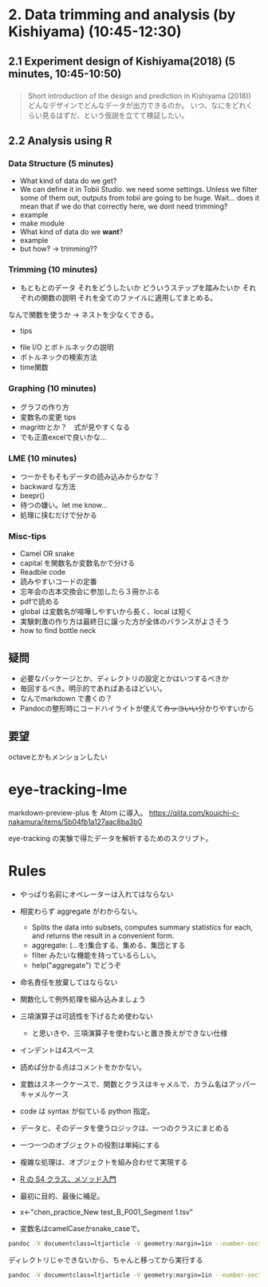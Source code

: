 
# 2. Data trimming and analysis (by Kishiyama) (10:45-12:30)

## 2.1 Experiment design of Kishiyama(2018) (5 minutes, 10:45-10:50)

### 
### 
### 


> Short introduction of the design and prediction in Kishiyama (2018))
どんなデザインでどんなデータが出力できるのか。
いつ、なにをどれくらい見るはずだ、という仮説を立てて検証したい。

## 2.2 Analysis using R

### Data Structure (5 minutes)
- What kind of data do we get?
- We can define it in Tobii Studio. we need some settings. Unless we filter some of them out, outputs from tobii are going to be huge. Wait... does it mean that if we do that correctly here, we dont need trimming?
- example
- make module
- What kind of data do we **want**?
- example
- but how? -> trimming??
### Trimming (10 minutes)
- もともとのデータ
それをどうしたいか
どういうステップを踏みたいか
それぞれの関数の説明
それを全てのファイルに適用してまとめる。

なんで関数を使うか
-> ネストを少なくできる。

- tips
* file I/O とボトルネックの説明
* ボトルネックの検索方法
* time関数

### Graphing (10 minutes)
- グラフの作り方
- 変数名の変更 tips
- magrittrとか？　式が見やすくなる
- でも正直excelで良いかな...
### LME (10 minutes)
- つーかそもそもデータの読み込みからかな？
- backward な方法
- beepr()
- 待つの嫌い。let me know...
- 処理に挟むだけで分かる

### Misc-tips

* Camel OR snake
* capital を関数名か変数名かで分ける
* Readble code
* 読みやすいコードの定番
* 忘年会の古本交換会に参加したら３冊かぶる
* pdfで読める
* global は変数名が喧嘩しやすいから長く、local は短く
* 実験刺激の作り方は最終日に譲った方が全体のバランスがよさそう
* how to find bottle neck

## 疑問

* 必要なパッケージとか、ディレクトリの設定とかはいつするべきか
* 毎回するべき。明示的であればあるほどいい。
* なんでmarkdown で書くの？
* Pandocの整形時にコードハイライトが使えて~~カッコいい~~分かりやすいから

## 要望

octaveとかもメンションしたい

# eye-tracking-lme

markdown-preview-plus を Atom に導入。
https://qiita.com/kouichi-c-nakamura/items/5b04fb1a127aac8ba3b0

eye-tracking の実験で得たデータを解析するためのスクリプト。

# Rules
* やっぱり名前にオペレーターは入れてはならない
* 相変わらず aggregate がわからない。
  * Splits the data into subsets, computes summary statistics for each, and returns the result in a convenient form.
  * aggregate:	(…を)集合する、集める、集団とする
  * filter みたいな機能を持っているらしい。
  * help("aggregate") でどうぞ

* 命名責任を放棄してはならない
* 関数化して例外処理を組み込みましょう
* 三項演算子は可読性を下げるため使わない
  * と思いきや、三項演算子を使わないと置き換えができない仕様
* インデントは4スペース
* 読めば分かる点はコメントをかかない。
* 変数はスネークケースで、関数とクラスはキャメルで、カラム名はアッパーキャメルケース
* code は syntax が似ている python 指定。
* データと、そのデータを使うロジックは、一つのクラスにまとめる
* 一つ一つのオブジェクトの役割は単純にする
* 複雑な処理は、オブジェクトを組み合わせて実現する
* [R の S4 クラス、メソッド入門](http://www.okadajp.org/RWiki/?S4%20クラスとメソッド入門)
* 最初に目的、最後に補足。
* x<-"chen_practice_New test_B_P001_Segment 1.tsv"
* 変数名はcamelCaseかsnake_caseで。

```bash
pandoc -V documentclass=ltjarticle -V geometry:margin=1in --number-sections --latex-engine=lualatex --filter pandoc-citeproc data-trimming.md -o data-trimming.pdf
```
ディレクトリじゃできないから、ちゃんと移ってから実行する

```bash
pandoc -V documentclass=ltjarticle -V geometry:margin=1in --number-sections --latex-engine=lualatex --filter pandoc-citeproc head-entity-ratio.md -o head-entity-ratio.pdf
```

